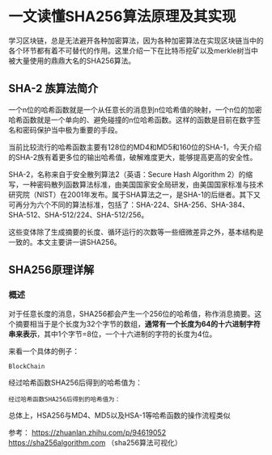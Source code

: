 

# 一文读懂SHA256算法原理及其实现



学习区块链，总是无法避开各种加密算法，因为各种加密算法在实现区块链当中的各个环节都有着不可替代的作用。这里介绍一下在比特币挖矿以及merkle树当中被大量使用的鼎鼎大名的SHA256算法。

## SHA-2 族算法简介

一个n位的哈希函数就是一个从任意长的消息到n位哈希值的映射，一个n位的加密哈希函数就是一个单向的、避免碰撞的n位哈希函数。这样的函数是目前在数字签名和密码保护当中极为重要的手段。

当前比较流行的哈希函数主要有128位的MD4和MD5和160位的SHA-1，今天介绍的SHA-2族有着更多位的输出哈希值，破解难度更大，能够提高更高的安全性。

SHA-2，名称来自于安全散列算法2（英语：Secure Hash Algorithm 2）的缩写，一种密码散列函数算法标准，由美国国家安全局研发，由美国国家标准与技术研究院（NIST）在2001年发布。属于SHA算法之一，是SHA-1的后继者。其下又可再分为六个不同的算法标准，包括了：SHA-224、SHA-256、SHA-384、SHA-512、SHA-512/224、SHA-512/256。

这些变体除了生成摘要的长度、循环运行的次数等一些细微差异之外，基本结构是一致的。本文主要讲一讲SHA256。

## SHA256原理详解

### 概述

对于任意长度的消息，SHA256都会产生一个256位的哈希值，称作消息摘要。这个摘要相当于是个长度为32个字节的数组，**通常有一个长度为64的十六进制字符串来表示**，其中1个字节=8位，一个十六进制的字符的长度为4位。

来看一个具体的例子：

`BlockChain`

经过哈希函数SHA256后得到的哈希值为：

`经过哈希函数SHA256后得到的哈希值为：`

总体上，HSA256与MD4、MD5以及HSA-1等哈希函数的操作流程类似



参考：
https://zhuanlan.zhihu.com/p/94619052
https://sha256algorithm.com （sha256算法可视化）

